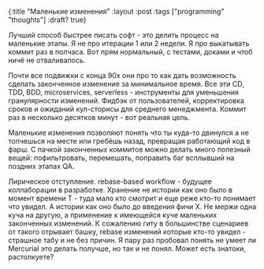 {:title "Маленькие изменения"
 :layout :post
 :tags  ["programming" "thoughts"]
 :draft? true}

Лучший способ быстрее писать софт - это делить процесс на маленькие этапы. Я не про итерации 1 или 2 недели. Я про выкатывать коммит раз в полчаса. Вот прям нормальный, с тестами, доками и чтоб ничё не отваливалось.

Почти все подвижки с конца 90х они про то как дать возможность сделать законченное изменение за минимальное время. Все эти CD, TDD, BDD, microservices, serverless - инструменты для уменьшения гранулярности изменений. Фидбэк от пользователей, корректировка сроков и ожиданий кул-сторисы для среднего менеджмента. Коммит раз в несколько десятков минут - вот реальная цель.

Маленькие изменения позволяют понять что ты куда-то двинулся а не топчешься на месте или гребёшь назад, превращая работающий код в фарш. С пачкой законченных коммитов можно делать много полезный вещей: пофильтровать, перемешать, поправить баг всплывший на поздних этапах QA.

Лирическое отступление. rebase-based workflow - будущее коллаборации в разработке. Хранение не истории как оно было в момент времени T - туда мало кто смотрит и еще реже кто-то понимает что увидел. А истории как оно было до введения фичи X. Не мержи одна куча на другую, а применение к имеющейся куче маленьких законченных изменений. К сожалению гиту в большинстве сценариев от такого отрывает башку, rebase изменений которые кто-то увидел - страшное табу и не без причин. Я пару раз пробовал понять не умеет ли Mercurial это делать получше, но так и не понял. Может есть знатоки, растолкуете?
